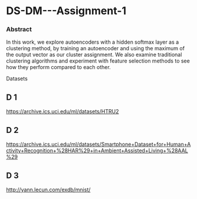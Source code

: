 # DS-DM---Assignment-1

### Abstract

In this work, we explore autoencoders with a hidden softmax layer as a clustering method, by training an autoencoder and using the maximum of the output vector as our cluster assignment. 
We also examine traditional clustering algorithms and experiment with feature selection methods to see how they perform compared to each other. 


Datasets

## D 1
https://archive.ics.uci.edu/ml/datasets/HTRU2
## D 2
https://archive.ics.uci.edu/ml/datasets/Smartphone+Dataset+for+Human+Activity+Recognition+%28HAR%29+in+Ambient+Assisted+Living+%28AAL%29
## D 3
http://yann.lecun.com/exdb/mnist/
